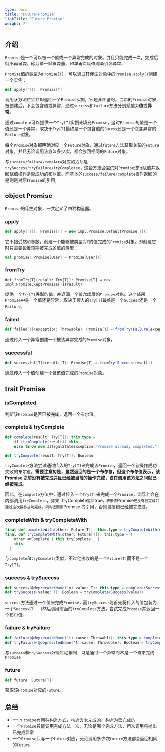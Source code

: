 ```yaml
---
type: docs
title: "Future-Promise"
linkTitle: "Future-Promise"
weight: 7
---
```


## 介绍

`Promise`是一个可以被一个值或一个异常完成的对象。并且只能完成一次，完成后就不再可变。称为单一赋值变量，如果再次赋值则会引发异常。

`Promise`值的类型为`Promise[T]`，可以通过其伴生对象中的`Promise.apply()`创建一个实例：

```scala
def apply[T](): Promise[T]
```

调用该方法后会立即返回一个`Promise`实例，它是非阻塞的。当新的`Promise`对象被创建后，不会包含值或异常，通过`success`和`failure`方法分别赋值为**值**或**异常**。

通过`complete`可以提供一个`Try[T]`实例来填充`Promise`，这时`Promise`的值是一个值还是一个异常，取决于`Try[T]`最终是一个包含值的`Sucess`还是一个包含异常的`Failure`对象。

每个`Promise`对象都明确对应一个`Future`对象，通过`future`方法获取关联的`Future`对象，并且无论调用该方法多少次，都会放回相同的`Future`对象。

与`success/failure/complete`对应的方法是`trySuccess/tryFailure/tryCompletee`，这些方法会尝试对`Promise`进行赋值并返回赋值操作是否成功的布尔值。而基本的`success/failure/complete`操作返回的是则是对原`Promise`的引用。

## object Promise

`Promise`的伴生对象，一共定义了四种构造器。

### apply

```scala
def apply[T](): Promise[T] = new impl.Promise.DefaultPromise[T]()
```

它不接受然和参数，创建一个能够被类型为`T`的值完成的`Promise`对象。即创建它时只需要设置预期被完成的值的类型：

```scala
val promise: Promise[User] = Promise[User]()
```

### fromTry

```
def fromTry[T](result: Try[T]): Promise[T] = new impl.Promise.KeptPromise[T](result)
```

提供一个`Try[T]`类型的值，并返回一个被完成后的`Promise`对象。这个结果`Promise`中是一个值还是异常，取决于传入的`Try[T]`最终是一个`Success`还是一个`Failure`。

### failed

```scala
def failed[T](exception: Throwable): Promise[T] = fromTry(Failure(exception))
```

通过传入一个异常创建一个被该异常完成的`Promise`对象。

### successful

```scala
def successful[T](result: T): Promise[T] = fromTry(Success(result))
```

通过传入一个值创建一个被该值完成的`Promise`对象。

## trait Promise

### isCompleted

判断该`Promise`是否已被完成，返回一个布尔值。

### complete & tryComplete

```scala
def complete(result: Try[T]): this.type =
    if (tryComplete(result)) this 
    else throw new IllegalStateException("Promise already completed.")

def tryComplete(result: Try[T]): Boolean
```

`tryComplete`方法尝试通过传入的`Try[T]`来完成该`Promise`，返回一个该操作成功失败的布尔值。**需要注意的是，虽然返回的是一个布尔值，但这个布尔值表示，该 Promise 之前没有被完成并且已经被当前的操作完成，或在调用该方法之间就已经被完成。**

因此，在`complete`方法中，通过传入一个`Try[T]`来完成一个`Promise`，实际上会在内部调用`tryComplete`，如果``tryComplete`返回`true`，表示该`Promise`还没有被完成并通过这次操作成功完成，同时返回该`Promise`的引用，否则则报错已经被完成过。

### completeWith & tryCompleteWith

```scala
final def completeWith(other: Future[T]): this.type = tryCompleteWith(other)
final def tryCompleteWith(other: Future[T]): this.type = {
    other onComplete { this tryComplete _ }
    this
  }
```

与`complete`和`tryComplete`类似，不过他接收的是一个`Future[T]`而不是一个`Try[T]`。

### success & trySuccess

```scala
def success(@deprecatedName('v) value: T): this.type = complete(Success(value))
def trySuccess(value: T): Boolean = tryComplete(Success(value))
```

`success`方法通过一个值来完成`Promise`，而`trySuccess`则首先将传入的值包装为一个`Success[T	]`然后调用前面的`tryComplete`方法，尝试完成`Promise`并返回一个布尔值。

### failure & tryFailure

```scala
def failure(@deprecatedName('t) cause: Throwable): this.type = complete(Failure(cause))
def tryFailure(@deprecatedName('t) cause: Throwable): Boolean = tryComplete(Failure(cause))
```

与`success`和`trySuccess`处理过程相同，只是通过一个异常而不是一个值来完成`Promise`

### future

```scala
def future: Future[T]
```

获取该`Promise`对应的`Future`。

## 总结

- 一个`Promise`有两种构造方式，构造为未完成的、构造为已完成的
- 一个`Promise`只能调用完成方法一次，无论是哪个完成方法，再次调用将抛出已完成异常
- 一个`Promise`只与一个`Future`对应，无论调用多少次`future`方法都会返回相同的`Future`

